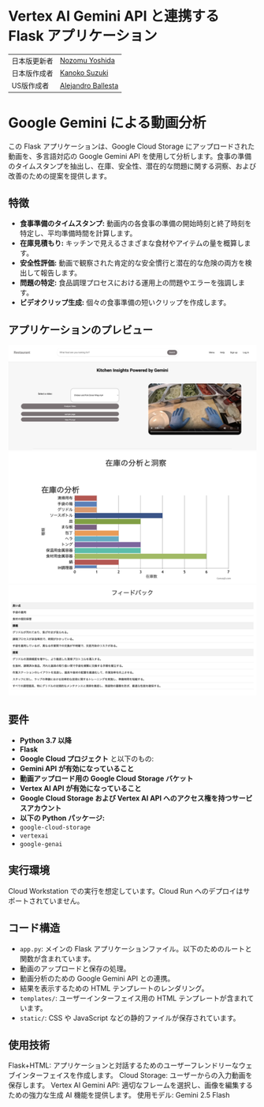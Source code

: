 # Vertex AI Gemini API と連携する Flask アプリケーション

| | |
| --- | --- |
| 日本版更新者 | [Nozomu Yoshida](https://gitlab.com/nozoyoshida)|
| 日本版作成者 | [Kanoko Suzuki](https://moma.corp.google.com/person/kanoko?q=kanoko)|
| US版作成者 | [Alejandro Ballesta](https://gitlab.com/alejandrobr1) |

# Google Gemini による動画分析

この Flask アプリケーションは、Google Cloud Storage にアップロードされた動画を、多言語対応の Google Gemini API を使用して分析します。食事の準備のタイムスタンプを抽出し、在庫、安全性、潜在的な問題に関する洞察、および改善のための提案を提供します。

## 特徴

- **食事準備のタイムスタンプ:** 動画内の各食事の準備の開始時刻と終了時刻を特定し、平均準備時間を計算します。
- **在庫見積もり:** キッチンで見えるさまざまな食材やアイテムの量を概算します。
- **安全性評価:** 動画で観察された肯定的な安全慣行と潜在的な危険の両方を検出して報告します。
- **問題の特定:** 食品調理プロセスにおける運用上の問題やエラーを強調します。
- **ビデオクリップ生成:** 個々の食事準備の短いクリップを作成します。

## アプリケーションのプレビュー

![代替テキスト](static/application_preview_images/index_image.png)
![代替テキスト](static/application_preview_images/inventory_image.png)
![代替テキスト](static/application_preview_images/insight_image.png)

## 要件

- **Python 3.7 以降**
- **Flask**
- **Google Cloud プロジェクト** と以下のもの:
- **Gemini API が有効になっていること**
- **動画アップロード用の Google Cloud Storage バケット**
- **Vertex AI API が有効になっていること**
- **Google Cloud Storage および Vertex AI API へのアクセス権を持つサービスアカウント**
- **以下の Python パッケージ:**
- `google-cloud-storage`
- `vertexai`
- `google-genai`


## 実行環境

Cloud Workstation での実行を想定しています。Cloud Run へのデプロイはサポートされていません。

## コード構造

- `app.py`: メインの Flask アプリケーションファイル。以下のためのルートと関数が含まれています。
- 動画のアップロードと保存の処理。
- 動画分析のための Google Gemini API との連携。
- 結果を表示するための HTML テンプレートのレンダリング。
- `templates/`: ユーザーインターフェイス用の HTML テンプレートが含まれています。
- `static/`: CSS や JavaScript などの静的ファイルが保存されています。

## 使用技術

Flask+HTML: アプリケーションと対話するためのユーザーフレンドリーなウェブインターフェイスを作成します。
Cloud Storage: ユーザーからの入力動画を保存します。
Vertex AI Gemini API: 適切なフレームを選択し、画像を編集するための強力な生成 AI 機能を提供します。
使用モデル: Gemini 2.5 Flash
